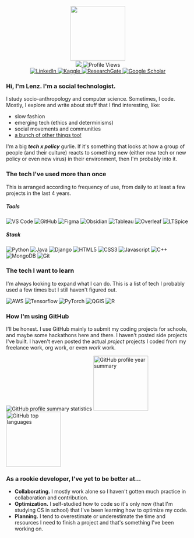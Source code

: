 <!-- Header GIF -->
<div id="header" align="center">
  <img src="https://res.cloudinary.com/practicaldev/image/fetch/s--jbblUf9N--/c_limit%2Cf_auto%2Cfl_progressive%2Cq_66%2Cw_880/https://dev-to-uploads.s3.amazonaws.com/uploads/articles/twxlvixc93j8vmm4zp53.gif" width="150"/>
</div>

<!-- Profile views -->
<div id="views" align="center">
    <a href="https://www.lenz.wiki/">
        <img src="https://img.shields.io/badge/digital_garden-lenz.wiki-informational?style=for-the-badge&color=9999FF&logoColor=white">
    </a>
    <img src="https://komarev.com/ghpvc/?username=ramennaut&label=views_counter&style=for-the-badge&color=FF69B4" alt="Profile Views"/>
</div>

<!-- Socials -->
<div id="socials" align="center">
    <a href="https://www.linkedin.com/in/lenzdagohoy/">
        <img src="https://img.shields.io/badge/LinkedIn-0077B5?style=for-the-badge&logo=linkedin&logoColor=white" alt="LinkedIn"/>
    </a>
    <a href="https://www.kaggle.com/thespacefreak">
        <img src="https://img.shields.io/badge/Kaggle-20BEFF?style=for-the-badge&logo=Kaggle&logoColor=white" alt="Kaggle"/>
    </a>
    <a href="https://www.researchgate.net/profile/Jan-Llenzl-Dagohoy">
        <img src="https://img.shields.io/badge/Research_Gate-00CCBB.svg?&style=for-the-badge&logo=ResearchGate&logoColor=white" alt="ResearchGate"/>
    </a>
    <a href="https://scholar.google.com/citations?user=ni9r0QgAAAAJ&hl=en">
        <img src="https://img.shields.io/badge/Google_Scholar-4285F4?style=for-the-badge&logo=google-scholar&logoColor=white" alt="Google Scholar"/>
    </a>
</div>

<!-- About -->
### Hi, I'm Lenz. I'm a social technologist.
I study socio-anthropology and computer science. Sometimes, I code. Mostly, I explore and write about stuff that I find interesting, like:
- slow fashion
- emerging tech (ethics and determinisms)
- social movements and communities
- [a bunch of other things too!](https://www.lenz.wiki/now/)

I'm a big **_tech x policy_** gurlie. If it's something that looks at how a group of people (and their culture) reacts to something new (either new tech or new policy or even new virus) in their environment, then I'm probably into it.

<!-- Tech -->
### The tech I've used more than once
This is arranged according to frequency of use, from daily to at least a few projects in the last 4 years.

##### Tools
<div id="tools">
    <img src="https://img.shields.io/badge/VSCode-0078D4?style=for-the-badge&logo=visual%20studio%20code&logoColor=white" alt="VS Code">
    <img src="https://img.shields.io/badge/GitHub-100000?style=for-the-badge&logo=github&logoColor=white" alt="GitHub">
    <img src="https://img.shields.io/badge/Figma-F24E1E?style=for-the-badge&logo=figma&logoColor=white" alt="Figma">
    <img src="https://img.shields.io/badge/Obsidian-483699?style=for-the-badge&logo=Obsidian&logoColor=white" alt="Obsidian">
    <img src="https://img.shields.io/badge/Tableau-E97627?style=for-the-badge&logo=Tableau&logoColor=white" alt="Tableau">
    <img src="https://img.shields.io/badge/Overleaf-47A141?style=for-the-badge&logo=Overleaf&logoColor=white" alt="Overleaf">
    <img src="https://img.shields.io/badge/LTspice-900028?style=for-the-badge&logo=ltspice&logoColor=white" alt="LTSpice">
</div>

##### Stack
<div id="stack">
    <img src="https://img.shields.io/badge/Python-FFD43B?style=for-the-badge&logo=python&logoColor=blue" alt="Python">
    <img src="https://img.shields.io/badge/Java-ED1D25?style=for-the-badge&logoColor=white" alt="Java">
    <img src="https://img.shields.io/badge/Django-092E20?style=for-the-badge&logo=django&logoColor=green" alt="Django">
    <img src="https://img.shields.io/badge/HTML5-E34F26?style=for-the-badge&logo=html5&logoColor=white" alt="HTML5">
    <img src="https://img.shields.io/badge/CSS3-1572B6?style=for-the-badge&logo=css3&logoColor=white" alt="CSS3">
    <img src="https://img.shields.io/badge/JavaScript-323330?style=for-the-badge&logo=javascript&logoColor=F7DF1E" alt="Javascript">
    <img src="https://img.shields.io/badge/C%2B%2B-00599C?style=for-the-badge&logo=c%2B%2B&logoColor=white" alt="C++">
    <img src="https://img.shields.io/badge/MongoDB-4EA94B?style=for-the-badge&logo=mongodb&logoColor=white" alt="MongoDB">
    <img src="https://img.shields.io/badge/GIT-E44C30?style=for-the-badge&logo=git&logoColor=white" alt="Git">
</div>

### The tech I want to learn
I'm always looking to expand what I can do. This is a list of tech I probably used a few times but I still haven't figured out.
<div id="study">
    <img src="https://img.shields.io/badge/Amazon_AWS-FF9900?style=for-the-badge&logo=amazonaws&logoColor=white" alt="AWS">
    <img src="https://img.shields.io/badge/TensorFlow-FF6F00?style=for-the-badge&logo=TensorFlow&logoColor=white" alt="Tensorflow">
    <img src="https://img.shields.io/badge/PyTorch-EE4C2C?style=for-the-badge&logo=pytorch&logoColor=white" alt="PyTorch">
    <img src="https://img.shields.io/badge/QGIS-589632?style=for-the-badge&logo=qgis&logoColor=white" alt="QGIS">
    <img src="https://img.shields.io/badge/R-276DC3?style=for-the-badge&logo=r&logoColor=white" alt="R">
</div>


<!-- GitHub Stats -->
### How I'm using GitHub
I'll be honest. I use GitHub mainly to submit my coding projects for schools, and maybe some hackathons here and there. I haven't posted side projects I've built. I haven't even posted the actual *project* projects I coded from my freelance work, org work, or even *work* work.
<div id="stats">
    <img src="http://github-profile-summary-cards.vercel.app/api/cards/profile-details?username=ramennaut&theme=dracula" alt="GitHub profile summary statistics">
    <img src="http://github-profile-summary-cards.vercel.app/api/cards/stats?username=ramennaut&theme=dracula" alt="GitHub profile year summary" height="150px">
    <img src="https://github-readme-stats.vercel.app/api/top-langs/?username=ramennaut&layout=compact&theme=dracula" alt="GitHub top languages" height="150px">
</div>

### As a rookie developer, I've yet to be better at...
- **Collaborating.** I mostly work alone so I haven't gotten much practice in collaboration and contribution.
- **Optimization.** I self-studied how to code so it's only now (that I'm studying CS in school) that I've been learning how to optimize my code.
- **Planning.** I tend to overestimate or underestimate the time and resources I need to finish a project and that's something I've been working on.